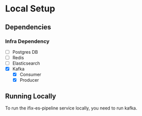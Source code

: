 # Local Setup

## Dependencies

### Infra Dependency

- [ ] Postgres DB
- [ ] Redis
- [ ] Elasticsearch
- [x] Kafka
  - [x] Consumer
  - [x] Producer

## Running Locally

To run the ifix-es-pipeline service locally, you need to run kafka.